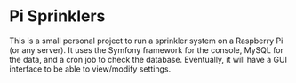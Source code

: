 Pi Sprinklers
==============

This is a small personal project to run a sprinkler system on a Raspberry Pi (or any server).  It uses the Symfony framework for the console, MySQL for the data, and a cron job to check the database.  Eventually, it will have a GUI interface to be able to view/modify settings.
